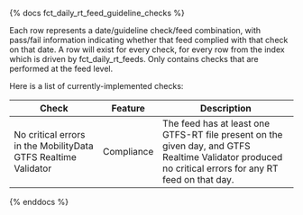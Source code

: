 {% docs fct_daily_rt_feed_guideline_checks %}

Each row represents a date/guideline check/feed combination, with pass/fail
information indicating whether that feed complied with that check on that date.
A row will exist for every check, for every row from the index which is driven
by fct_daily_rt_feeds. Only contains checks that are performed at the feed
level.

Here is a list of currently-implemented checks:

| Check | Feature | Description |
| ------------------------------------ |---------|------------ |
|No critical errors in the MobilityData GTFS Realtime Validator | Compliance | The feed has at least one GTFS-RT file present on the given day, and GTFS Realtime Validator produced no critical errors for any RT feed on that day.|
{% enddocs %}
